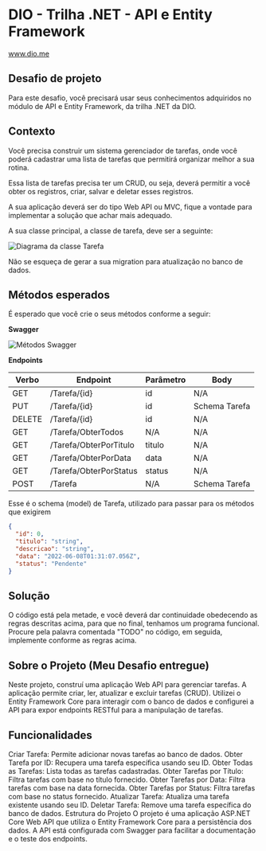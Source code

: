 # DIO - Trilha .NET - API e Entity Framework
www.dio.me

## Desafio de projeto
Para este desafio, você precisará usar seus conhecimentos adquiridos no módulo de API e Entity Framework, da trilha .NET da DIO.

## Contexto
Você precisa construir um sistema gerenciador de tarefas, onde você poderá cadastrar uma lista de tarefas que permitirá organizar melhor a sua rotina.

Essa lista de tarefas precisa ter um CRUD, ou seja, deverá permitir a você obter os registros, criar, salvar e deletar esses registros.

A sua aplicação deverá ser do tipo Web API ou MVC, fique a vontade para implementar a solução que achar mais adequado.

A sua classe principal, a classe de tarefa, deve ser a seguinte:

![Diagrama da classe Tarefa](diagrama.png)

Não se esqueça de gerar a sua migration para atualização no banco de dados.

## Métodos esperados
É esperado que você crie o seus métodos conforme a seguir:


**Swagger**


![Métodos Swagger](swagger.png)


**Endpoints**


| Verbo  | Endpoint                | Parâmetro | Body          |
|--------|-------------------------|-----------|---------------|
| GET    | /Tarefa/{id}            | id        | N/A           |
| PUT    | /Tarefa/{id}            | id        | Schema Tarefa |
| DELETE | /Tarefa/{id}            | id        | N/A           |
| GET    | /Tarefa/ObterTodos      | N/A       | N/A           |
| GET    | /Tarefa/ObterPorTitulo  | titulo    | N/A           |
| GET    | /Tarefa/ObterPorData    | data      | N/A           |
| GET    | /Tarefa/ObterPorStatus  | status    | N/A           |
| POST   | /Tarefa                 | N/A       | Schema Tarefa |

Esse é o schema (model) de Tarefa, utilizado para passar para os métodos que exigirem

```json
{
  "id": 0,
  "titulo": "string",
  "descricao": "string",
  "data": "2022-06-08T01:31:07.056Z",
  "status": "Pendente"
}
```


## Solução
O código está pela metade, e você deverá dar continuidade obedecendo as regras descritas acima, para que no final, tenhamos um programa funcional. Procure pela palavra comentada "TODO" no código, em seguida, implemente conforme as regras acima.

## Sobre o Projeto (Meu Desafio entregue)
Neste projeto, construí uma aplicação Web API para gerenciar tarefas. A aplicação permite criar, ler, atualizar e excluir tarefas (CRUD). Utilizei o Entity Framework Core para interagir com o banco de dados e configurei a API para expor endpoints RESTful para a manipulação de tarefas.

## Funcionalidades
Criar Tarefa: Permite adicionar novas tarefas ao banco de dados.
Obter Tarefa por ID: Recupera uma tarefa específica usando seu ID.
Obter Todas as Tarefas: Lista todas as tarefas cadastradas.
Obter Tarefas por Título: Filtra tarefas com base no título fornecido.
Obter Tarefas por Data: Filtra tarefas com base na data fornecida.
Obter Tarefas por Status: Filtra tarefas com base no status fornecido.
Atualizar Tarefa: Atualiza uma tarefa existente usando seu ID.
Deletar Tarefa: Remove uma tarefa específica do banco de dados.
Estrutura do Projeto
O projeto é uma aplicação ASP.NET Core Web API que utiliza o Entity Framework Core para a persistência dos dados. A API está configurada com Swagger para facilitar a documentação e o teste dos endpoints.


